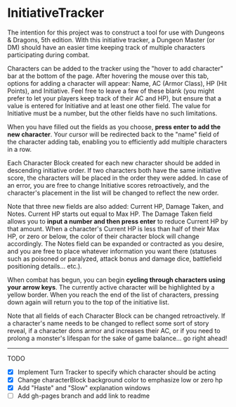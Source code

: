 # InitiativeTracker

The intention for this project was to construct a tool for use with Dungeons & Dragons, 5th edition. With this initiative tracker, a Dungeon Master (or DM) should have an easier time keeping track of multiple characters participating during combat.

Characters can be added to the tracker using the "hover to add character" bar at the bottom of the page. After hovering the mouse over this tab, options for adding a character will appear: Name, AC (Armor Class), HP (Hit Points), and Initiative. Feel free to leave a few of these blank (you might prefer to let your players keep track of their AC and HP), but ensure that a value is entered for Initiative and at least one other field. The value for Initiative must be a number, but the other fields have no such limitations.

When you have filled out the fields as you choose, **press enter to add the new character**. Your cursor will be redirected back to the "name" field of the character adding tab, enabling you to efficiently add multiple characters in a row.

Each Character Block created for each new character should be added in descending initiative order. If two characters both have the same initiative score, the characters will be placed in the order they were added. In case of an error, you are free to change Initiative scores retroactively, and the character's placement in the list will be changed to reflect the new order. 

Note that three new fields are also added: Current HP, Damage Taken, and Notes. 
Current HP starts out equal to Max HP.
The Damage Taken field allows you to **input a number and then press enter** to reduce Current HP by that amount. When a character's Current HP is less than half of their Max HP, or zero or below, the color of their character block will change accordingly.
The Notes field can be expanded or contracted as you desire, and you are free to place whatever information you want there (statuses such as poisoned or paralyzed, attack bonus and damage dice, battlefield positioning details... etc.). 

When combat has begun, you can begin **cycling through characters using your arrow keys**. The currently active character will be highlighted by a yellow border. When you reach the end of the list of characters, pressing down again will return you to the top of the initiative list.

Note that all fields of each Character Block can be changed retroactively. If a character's name needs to be changed to reflect some sort of story reveal, if a character dons armor and increases their AC, or if you need to prolong a monster's lifespan for the sake of game balance... go right ahead!

---

TODO

- [x] Implement Turn Tracker to specify which character should be acting
- [x] Change characterBlock background color to emphasize low or zero hp
- [x] Add "Haste" and "Slow" explanation windows
- [ ] Add gh-pages branch and add link to readme
